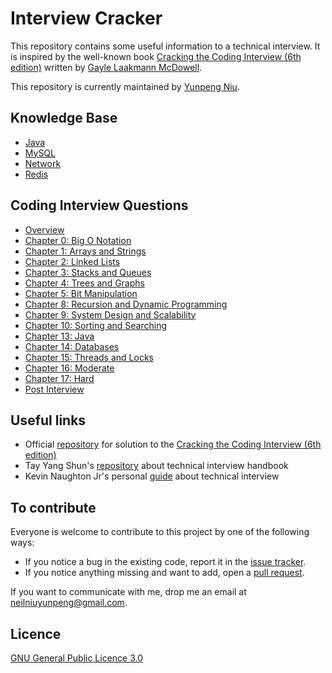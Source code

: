 # Interview Cracker

This repository contains some useful information to a technical interview. It is inspired by the well-known book [Cracking the Coding Interview (6th edition)](http://www.amazon.com/Cracking-Coding-Interview-6th-Edition/dp/0984782850) written by [Gayle Laakmann McDowell](http://www.gayle.com/).

This repository is currently maintained by [Yunpeng Niu](https://yunpengn.github.io/).

## Knowledge Base

- [Java](KnowledgeBase/Java.md)
- [MySQL](KnowledgeBase/MySQL.md)
- [Network](KnowledgeBase/Network.md)
- [Redis](KnowledgeBase/Redis.md)

## Coding Interview Questions

- [Overview](TechnicalQuestions/README.md)
- [Chapter 0: Big O Notation](BigO/README.md)
- [Chapter 1: Arrays and Strings](Chap01/README.md)
- [Chapter 2: Linked Lists](Chap02/README.md)
- [Chapter 3: Stacks and Queues](Chap03/README.md)
- [Chapter 4: Trees and Graphs](Chap04/README.md)
- [Chapter 5: Bit Manipulation](Chap05/README.md)
- [Chapter 8: Recursion and Dynamic Programming](Chap08/README.md)
- [Chapter 9: System Design and Scalability](Chap09/README.md)
- [Chapter 10: Sorting and Searching](Chap10/README.md)
- [Chapter 13: Java](Chap13/README.md)
- [Chapter 14: Databases](Chap14/README.md)
- [Chapter 15: Threads and Locks](Chap15/README.md)
- [Chapter 16: Moderate](Chap16/README.md)
- [Chapter 17: Hard](Chap17/README.md)
- [Post Interview](PostInterview/README.md)

## Useful links

- Official [repository](https://github.com/careercup/CtCI-6th-Edition) for solution to the [Cracking the Coding Interview (6th edition)](http://www.amazon.com/Cracking-Coding-Interview-6th-Edition/dp/0984782850)
- Tay Yang Shun's [repository](https://github.com/yangshun/tech-interview-handbook) about technical interview handbook
- Kevin Naughton Jr's personal [guide](https://github.com/kdn251/interviews) about technical interview

## To contribute

Everyone is welcome to contribute to this project by one of the following ways:
- If you notice a bug in the existing code, report it in the [issue tracker](https://github.com/yunpengn/InterviewCracker/issues).
- If you notice anything missing and want to add, open a [pull request](https://github.com/yunpengn/InterviewCracker/pulls).

If you want to communicate with me, drop me an email at [neilniuyunpeng@gmail.com](mailto:neilniuyunpeng@gmail.com).

## Licence
[GNU General Public Licence 3.0](LICENSE)
